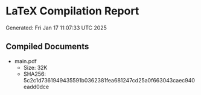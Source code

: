# LaTeX Compilation Report
Generated: Fri Jan 17 11:07:33 UTC 2025
## Compiled Documents
- main.pdf
  - Size: 32K
  - SHA256: 5c2c1d7361949435591b0362381fea681247cd25a0f663043caec940eadd0dce
